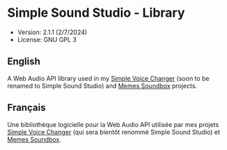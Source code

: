 ﻿# Simple Sound Studio - Library

* Version: 2.1.1 (2/7/2024)
* License: GNU GPL 3

## English

A Web Audio API library used in my [Simple Voice Changer](https://github.com/Eliastik/simple-voice-changer) (soon to be renamed to Simple Sound Studio) and [Memes Soundbox](https://github.com/Eliastik/memes-soundbox) projects.

## Français

Une bibliothèque logicielle pour la Web Audio API utilisée par mes projets [Simple Voice Changer](https://github.com/Eliastik/simple-voice-changer) (qui sera bientôt renommé Simple Sound Studio) et [Memes Soundbox](https://github.com/Eliastik/memes-soundbox).
